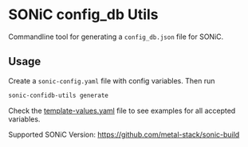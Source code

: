 # SONiC config_db Utils

Commandline tool for generating a `config_db.json` file for SONiC.

## Usage

Create a `sonic-config.yaml` file with config variables.
Then run

```bash
sonic-confidb-utils generate
```

Check the [template-values.yaml](template-values.yaml) file to see examples for all accepted variables.

Supported SONiC Version: https://github.com/metal-stack/sonic-build
